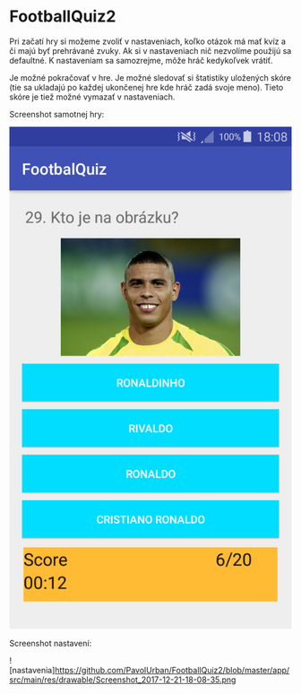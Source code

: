 # FootballQuiz2

Pri začatí hry si možeme zvoliť v nastaveniach, koľko otázok má mať kvíz a či majú byť prehrávané zvuky. Ak si v nastaveniach nič nezvolíme použijú sa defaultné.
K nastaveniam sa samozrejme, môže hráč kedykoľvek vrátiť.

Je možné pokračovať v hre. Je možné sledovať si štatistiky uložených skóre (tie sa ukladajú po každej ukončenej hre kde hráč zadá svoje meno).
Tieto skóre je tiež možné vymazať v nastaveniach.

Screenshot samotnej hry:

![hra](https://github.com/PavolUrban/FootballQuiz2/blob/master/app/src/main/res/drawable/Screenshot_2017-12-21-18-08-24.png)


Screenshot nastavení:

![nastavenia]https://github.com/PavolUrban/FootballQuiz2/blob/master/app/src/main/res/drawable/Screenshot_2017-12-21-18-08-35.png
